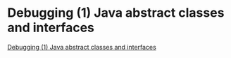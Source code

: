 # Debugging (1) Java abstract classes and interfaces
[Debugging (1) Java abstract classes and interfaces](https://aiwithcloud.com/2022/09/14/debugging_1_java_abstract_classes_and_interfaces/)